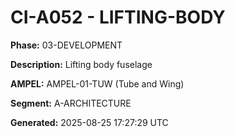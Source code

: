# CI-A052 - LIFTING-BODY

**Phase:** 03-DEVELOPMENT

**Description:** Lifting body fuselage

**AMPEL:** AMPEL-01-TUW (Tube and Wing)

**Segment:** A-ARCHITECTURE

**Generated:** 2025-08-25 17:27:29 UTC
